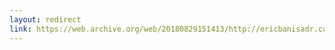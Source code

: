 ```yaml
---
layout: redirect
link: https://web.archive.org/web/20180829151413/http://ericbanisadr.com/wise/homework.html
---
```

